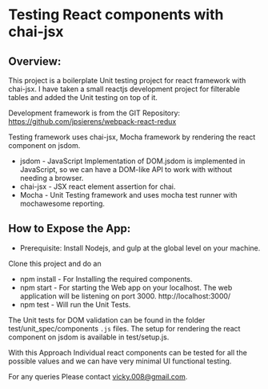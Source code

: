 # Testing React components with chai-jsx

## Overview:
This project is a boilerplate Unit testing project for react framework with chai-jsx. I have taken a small reactjs development project for filterable tables and added the Unit testing on top of it.

Development framework is from the GIT Repository:
https://github.com/jpsierens/webpack-react-redux

Testing framework uses chai-jsx, Mocha framework by rendering the react component on jsdom.
* jsdom - JavaScript Implementation of DOM.jsdom is implemented in JavaScript, so we can have a DOM-like API to work with without needing a browser.
* chai-jsx - JSX react element assertion for chai.
* Mocha - Unit Testing framework and uses mocha test runner with mochawesome reporting.

## How to Expose the App:
* Prerequisite:
Install Nodejs, and gulp at the global level on your machine.

Clone this project and do an
* npm install - For Installing the required components.
* npm start - For starting the Web app on your localhost. The web application will be listening on port 3000. http://localhost:3000/
* npm test - Will run the Unit Tests.

The Unit tests for DOM validation can be found in the folder test/unit_spec/components `.js` files.
The setup for rendering the react component on jsdom is available in test/setup.js.

With this Approach Individual react components can be tested for all the possible values and we can have very minimal UI functional testing.

For any queries Please contact vicky.008@gmail.com.
